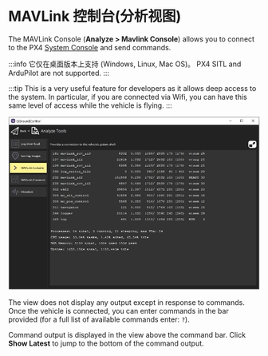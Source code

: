 # MAVLink 控制台(分析视图)

The MAVLink Console (**Analyze > Mavlink Console**) allows you to connect to the PX4 [System Console](https://docs.px4.io/main/en/debug/system_console.html) and send commands.

:::info
它仅在桌面版本上支持 (Windows, Linux, Mac OS)。
PX4 SITL and ArduPilot are not supported.
:::

:::tip
This is a very useful feature for developers as it allows deep access to the system. In particular, if you are connected via Wifi, you can have this same level of access while the vehicle is flying.
:::

![Analyze View MAVLink Console](../../../assets/analyze/mavlink_console.jpg)

The view does not display any output except in response to commands.
Once the vehicle is connected, you can enter commands in the bar provided (for a full list of available commands enter: `?`).

Command output is displayed in the view above the command bar.
Click **Show Latest** to jump to the bottom of the command output.
